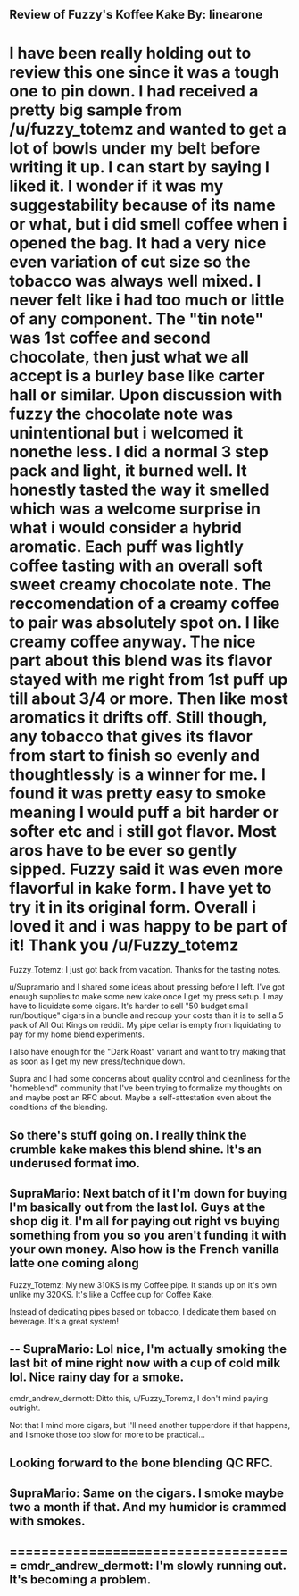Review of Fuzzy's Koffee Kake
By: linearone
---
I have been really holding out to review this one since it was a tough one to pin down. I had received a pretty big sample from /u/fuzzy_totemz and wanted to get a lot of bowls under my belt before writing it up. I can start by saying I liked it. I wonder if it was my suggestability because of its name or what, but i did smell coffee when i opened the bag. It had a very nice even variation of cut size so the tobacco was always well mixed. I never felt like i had too much or little of any component. The "tin note" was 1st coffee and second chocolate, then just what we all accept is a burley base like carter hall or similar. Upon discussion with fuzzy the chocolate note was unintentional but i welcomed it nonethe less. I did a normal 3 step pack and light, it burned well. It honestly tasted the way it smelled which was a welcome surprise in what i would consider a hybrid aromatic. Each puff was lightly coffee tasting with an overall soft sweet creamy chocolate note. The reccomendation of a creamy coffee to pair was absolutely spot on. I like creamy coffee anyway. The nice part about this blend was its flavor stayed with me right from 1st puff up till about 3/4 or more. Then like most aromatics it drifts off. Still though, any tobacco that gives its flavor from start to finish so evenly and thoughtlessly is a winner for me. I found it was pretty easy to smoke meaning I would puff a bit harder or softer etc and i still got flavor. Most aros have to be ever so gently sipped. Fuzzy said it was even more flavorful in kake form. I have yet to try it in its original form. Overall i loved it and i was happy to be part of it! Thank you /u/Fuzzy_totemz 
====================================
Fuzzy_Totemz: I just got back from vacation.  Thanks for the tasting notes.  
  
u/Supramario and I shared some ideas about pressing before I left. I've got enough supplies to make some new kake once I get my press setup.  I may have to liquidate some cigars. It's harder to sell "50 budget small run/boutique" cigars in a bundle and recoup your costs than it is to sell a 5 pack of All Out Kings on reddit.  My pipe cellar is empty from liquidating to pay for my home blend experiments.  
  
I also have enough for the "Dark Roast" variant and want to try making that as soon as I get my new press/technique down.  
  
Supra and I had some concerns about quality control and cleanliness for the "homeblend" community that I've been trying to formalize my thoughts on and maybe post an RFC about. Maybe a self-attestation even about the conditions of the blending.  
  
So there's stuff going on. I really think the crumble kake makes this blend shine. It's an underused format imo.  
--
SupraMario: Next batch of it I'm down for buying I'm basically out from the last lol. Guys at the shop dig it. I'm all for paying out right vs buying something from you so you aren't funding it with your own money. Also how is the French vanilla latte one coming along
--
Fuzzy_Totemz: My new 310KS is my Coffee pipe.  It stands up on it's own unlike my 320KS.  It's like a Coffee cup for Coffee Kake.  
  
Instead of dedicating pipes based on tobacco, I dedicate them based on beverage.  It's a great system!  
  


--
SupraMario: Lol nice, I'm actually smoking the last bit of mine right now with a cup of cold milk lol. Nice rainy day for a smoke.
--
cmdr_andrew_dermott: Ditto this, u/Fuzzy_Toremz, I don't mind paying outright.

Not that I mind more cigars, but I'll need another tupperdore if that happens, and I smoke those too slow for more to be practical...

Looking forward to the bone blending QC RFC. 
--
SupraMario: Same on the cigars. I smoke maybe two a month if that. And my humidor is crammed with smokes.
--
====================================
cmdr_andrew_dermott: I'm slowly running out. It's becoming a problem.
--
